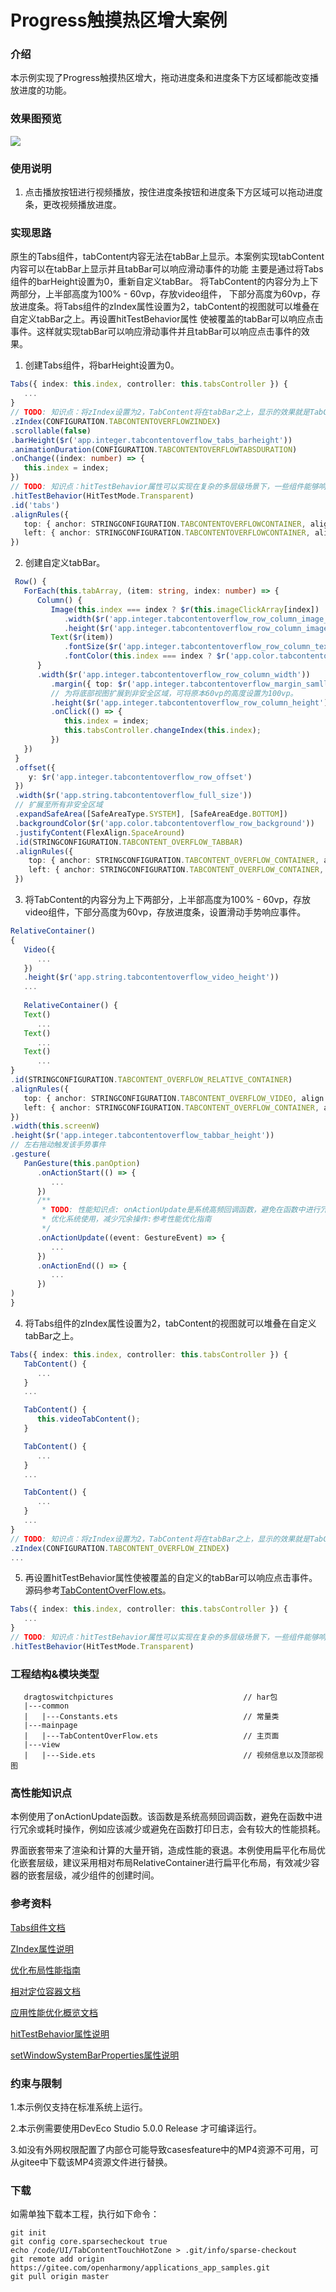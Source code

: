 # Progress触摸热区增大案例

### 介绍

本示例实现了Progress触摸热区增大，拖动进度条和进度条下方区域都能改变播放进度的功能。

### 效果图预览

![](./casesfeature/tabcontentoverflow/tabcontentoverflow.gif)

### 使用说明

1. 点击播放按钮进行视频播放，按住进度条按钮和进度条下方区域可以拖动进度条，更改视频播放进度。

### 实现思路

原生的Tabs组件，tabContent内容无法在tabBar上显示。本案例实现tabContent内容可以在tabBar上显示并且tabBar可以响应滑动事件的功能
主要是通过将Tabs组件的barHeight设置为0，重新自定义tabBar。 将TabContent的内容分为上下两部分，上半部高度为100% - 60vp，存放video组件，
下部分高度为60vp，存放进度条。将Tabs组件的zIndex属性设置为2，tabContent的视图就可以堆叠在自定义tabBar之上。再设置hitTestBehavior属性
使被覆盖的tabBar可以响应点击事件。这样就实现tabBar可以响应滑动事件并且tabBar可以响应点击事件的效果。

1. 创建Tabs组件，将barHeight设置为0。

```typescript
Tabs({ index: this.index, controller: this.tabsController }) {
   ...
}
// TODO: 知识点：将zIndex设置为2，TabContent将在tabBar之上，显示的效果就是TabContent外溢的部分在tabBar上。
.zIndex(CONFIGURATION.TABCONTENTOVERFLOWZINDEX)
.scrollable(false)
.barHeight($r('app.integer.tabcontentoverflow_tabs_barheight'))
.animationDuration(CONFIGURATION.TABCONTENTOVERFLOWTABSDURATION)
.onChange((index: number) => {
   this.index = index;
})
// TODO: 知识点：hitTestBehavior属性可以实现在复杂的多层级场景下，一些组件能够响应手势和事件，而一些组件不能响应手势和事件。HitTestMode.Transparent的效果为，自身响应触摸测试，不会阻塞兄弟节点的触摸测试。
.hitTestBehavior(HitTestMode.Transparent)
.id('tabs')
.alignRules({
   top: { anchor: STRINGCONFIGURATION.TABCONTENTOVERFLOWCONTAINER, align: VerticalAlign.Top },
   left: { anchor: STRINGCONFIGURATION.TABCONTENTOVERFLOWCONTAINER, align: HorizontalAlign.Start },
})
```
2. 创建自定义tabBar。

```typescript
 Row() {
   ForEach(this.tabArray, (item: string, index: number) => {
      Column() {
         Image(this.index === index ? $r(this.imageClickArray[index]) : $r(this.imageArray[index]))
            .width($r('app.integer.tabcontentoverflow_row_column_image_width'))
            .height($r('app.integer.tabcontentoverflow_row_column_image_height'))
         Text($r(item))
            .fontSize($r('app.integer.tabcontentoverflow_row_column_text_font_size'))
            .fontColor(this.index === index ? $r('app.color.tabcontentoverflow_click_color') : $r('app.color.tabcontentoverflow_white'))
      }
      .width($r('app.integer.tabcontentoverflow_row_column_width'))
         .margin({ top: $r('app.integer.tabcontentoverflow_margin_samll') })
         // 为将底部视图扩展到非安全区域，可将原本60vp的高度设置为100vp。
         .height($r('app.integer.tabcontentoverflow_row_column_height'))
         .onClick(() => {
            this.index = index;
            this.tabsController.changeIndex(this.index);
         })
   })
 }
 .offset({
    y: $r('app.integer.tabcontentoverflow_row_offset')
 })
 .width($r('app.string.tabcontentoverflow_full_size'))
 // 扩展至所有非安全区域
 .expandSafeArea([SafeAreaType.SYSTEM], [SafeAreaEdge.BOTTOM])
 .backgroundColor($r('app.color.tabcontentoverflow_row_background'))
 .justifyContent(FlexAlign.SpaceAround)
 .id(STRINGCONFIGURATION.TABCONTENT_OVERFLOW_TABBAR)
 .alignRules({
    top: { anchor: STRINGCONFIGURATION.TABCONTENT_OVERFLOW_CONTAINER, align: VerticalAlign.Bottom },
    left: { anchor: STRINGCONFIGURATION.TABCONTENT_OVERFLOW_CONTAINER, align: HorizontalAlign.Start },
 })
```

3. 将TabContent的内容分为上下两部分，上半部高度为100% - 60vp，存放video组件，下部分高度为60vp，存放进度条，设置滑动手势响应事件。

```typescript
RelativeContainer()
{
   Video({
      ...
   })
   .height($r('app.string.tabcontentoverflow_video_height'))
   ...
   
   RelativeContainer() {
   Text()
      ...
   Text()
      ...
   Text()
      ...
}
.id(STRINGCONFIGURATION.TABCONTENT_OVERFLOW_RELATIVE_CONTAINER)
.alignRules({
   top: { anchor: STRINGCONFIGURATION.TABCONTENT_OVERFLOW_VIDEO, align: VerticalAlign.Bottom },
   left: { anchor: STRINGCONFIGURATION.TABCONTENT_OVERFLOW_CONTAINER, align: HorizontalAlign.Start },
})
.width(this.screenW)
.height($r('app.integer.tabcontentoverflow_tabbar_height'))
// 左右拖动触发该手势事件
.gesture(
   PanGesture(this.panOption)
      .onActionStart(() => {
         ...
      })
      /**
       * TODO: 性能知识点: onActionUpdate是系统高频回调函数，避免在函数中进行冗余或耗时操作，例如应该减少或避免在函数打印日志，会有较大的性能损耗。
       * 优化系统使用，减少冗余操作:参考性能优化指南
       */
      .onActionUpdate((event: GestureEvent) => {
         ...
      })
      .onActionEnd(() => {
         ...
      })
)
}
```

4. 将Tabs组件的zIndex属性设置为2，tabContent的视图就可以堆叠在自定义tabBar之上。

```typescript
Tabs({ index: this.index, controller: this.tabsController }) {
   TabContent() {
      ...
   }
   ...

   TabContent() {
      this.videoTabContent();
   }

   TabContent() {
      ...
   }
   ...

   TabContent() {
      ...
   }
   ...
}
// TODO: 知识点：将zIndex设置为2，TabContent将在tabBar之上，显示的效果就是TabContent外溢的部分在tabBar上。
.zIndex(CONFIGURATION.TABCONTENT_OVERFLOW_ZINDEX)
...
```
5. 再设置hitTestBehavior属性使被覆盖的自定义的tabBar可以响应点击事件。
   源码参考[TabContentOverFlow.ets](casesfeature/tabcontentoverflow/src/main/ets/mainpage/TabContentOverFlow.ets)。

```typescript
Tabs({ index: this.index, controller: this.tabsController }) {
   ...
}
// TODO: 知识点：hitTestBehavior属性可以实现在复杂的多层级场景下，一些组件能够响应手势和事件，而一些组件不能响应手势和事件。HitTestMode.Transparent的效果为，自身响应触摸测试，不会阻塞兄弟节点的触摸测试。
.hitTestBehavior(HitTestMode.Transparent)
```

### 工程结构&模块类型

```
   dragtoswitchpictures                             // har包
   |---common
   |   |---Constants.ets                            // 常量类
   |---mainpage
   |   |---TabContentOverFlow.ets                   // 主页面
   |---view
   |   |---Side.ets                                 // 视频信息以及顶部视图
```

### 高性能知识点

本例使用了onActionUpdate函数。该函数是系统高频回调函数，避免在函数中进行冗余或耗时操作，例如应该减少或避免在函数打印日志，会有较大的性能损耗。

界面嵌套带来了渲染和计算的大量开销，造成性能的衰退。本例使用扁平化布局优化嵌套层级，建议采用相对布局RelativeContainer进行扁平化布局，有效减少容器的嵌套层级，减少组件的创建时间。

### 参考资料

[Tabs组件文档](https://gitee.com/openharmony/docs/blob/master/zh-cn/application-dev/reference/apis-arkui/arkui-ts/ts-container-tabs.md)

[ZIndex属性说明](https://gitee.com/openharmony/docs/blob/master/zh-cn/application-dev/reference/apis-arkui/arkui-ts/ts-universal-attributes-z-order.md)

[优化布局性能指南](https://gitee.com/openharmony/docs/blob/master/zh-cn/application-dev/performance/reduce-view-nesting-levels.md)

[相对定位容器文档](https://gitee.com/openharmony/docs/blob/master/zh-cn/application-dev/reference/apis-arkui/arkui-ts/ts-container-relativecontainer.md)

[应用性能优化概览文档](https://gitee.com/openharmony/docs/blob/master/zh-cn/application-dev/performance/performance-overview.md)

[hitTestBehavior属性说明](https://gitee.com/openharmony/docs/blob/master/zh-cn/application-dev/reference/apis-arkui/arkui-ts/ts-universal-attributes-hit-test-behavior.md)

[setWindowSystemBarProperties属性说明](https://gitee.com/openharmony/docs/blob/master/zh-cn/application-dev/reference/apis-arkui/js-apis-window.md#setwindowsystembarproperties9)

### 约束与限制

1.本示例仅支持在标准系统上运行。

2.本示例需要使用DevEco Studio 5.0.0 Release 才可编译运行。

3.如没有外网权限配置了内部仓可能导致casesfeature中的MP4资源不可用，可从gitee中下载该MP4资源文件进行替换。

### 下载

如需单独下载本工程，执行如下命令：
```
git init
git config core.sparsecheckout true
echo /code/UI/TabContentTouchHotZone > .git/info/sparse-checkout
git remote add origin https://gitee.com/openharmony/applications_app_samples.git
git pull origin master
```
